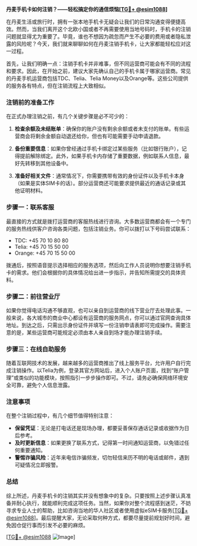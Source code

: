 **丹麦手机卡如何注销？——轻松搞定你的通信烦恼[[TG💪+ @esim1088](https://t.me/s/esim1088)]**

在丹麦生活或旅行时，拥有一张本地手机卡无疑会让我们的日常沟通变得便捷高效。然而，当我们离开这个北欧小国或者不再需要使用当地号码时，手机卡的注销问题就显得尤为重要了。毕竟，谁也不想因为疏忽而产生不必要的费用或者隐私泄露的风险呢？今天，我们就来聊聊如何在丹麦注销手机卡，让大家都能轻松应对这一过程。

首先，让我们明确一点：注销手机卡并非难事，但不同运营商可能会有不同的流程和要求。因此，在开始之前，建议大家先确认自己的手机卡属于哪家运营商。常见的丹麦手机运营商包括TDC、Telia、Telia Money以及Orange等。这些公司提供的服务各有特点，但在注销流程上大致相似。

### 注销前的准备工作

在正式办理注销之前，有几个关键步骤是必不可少的：

1. **检查余额及未结账单**：确保你的账户没有剩余余额或者未支付的账单。有些运营商会将剩余金额自动退还给你，但也有可能需要手动申请退款。
   
2. **备份重要信息**：如果你曾经通过手机卡绑定过某些服务（比如银行账户），记得提前解除绑定。此外，如果手机卡内存储了重要数据，例如联系人信息，最好先转移到其他设备中。

3. **准备好相关文件**：通常情况下，你需要携带有效的身份证件以及手机卡本身（如果是实体SIM卡的话）。部分运营商还可能要求提供最近的通话记录或其他证明材料。

### 步骤一：联系客服

最直接的方式就是拨打运营商的客服热线进行咨询。大多数运营商都会有一个专门的服务热线供客户咨询各类问题，包括注销业务。你可以拨打以下号码尝试联系：

- TDC: +45 70 10 80 80
- Telia: +45 70 15 50 00
- Orange: +45 70 15 50 00

拨通后，按照语音提示选择相应的服务选项，然后向工作人员说明你想要注销手机卡的需求。他们会根据你的具体情况给出进一步指示，并告知所需提交的具体资料。

### 步骤二：前往营业厅

如果你觉得电话沟通不够直观，也可以亲自到运营商的线下营业厅去处理此事。一般来说，各大城市的商业中心都设有运营商的服务网点，你可以通过官网查询具体地址。到达之后，只需出示身份证件并填写一份注销申请表即可完成操作。需要注意的是，某些运营商可能规定必须由本人亲自到场才能办理注销手续。

### 步骤三：在线自助服务

随着互联网技术的发展，越来越多的运营商推出了线上服务平台，允许用户自行完成注销操作。以Telia为例，登录其官方网站后，进入个人账户页面，找到“账户管理”或类似的功能模块，按照指引一步步操作即可。不过，请务必确保网络环境安全可靠，避免个人信息泄露。

### 注意事项

在整个注销过程中，有几个细节值得特别注意：

- **保留凭证**：无论是打电话还是现场办理，都要妥善保存通话记录或收据作为日后参考。
- **及时更新信息**：如果更换了联系方式，记得第一时间通知运营商，以免错过任何重要通知。
- **警惕诈骗风险**：近年来电信诈骗频发，切勿轻信来历不明的电话或邮件，遇到可疑情况立即报警。

### 总结

综上所述，丹麦手机卡的注销其实并没有想象中的复杂。只要按照上述步骤认真准备并耐心执行，就能顺利完成这项任务。当然，如果你对整个流程感到迷茫，不妨寻求专业人士的帮助，比如咨询当地的华人社区或者使用虚拟eSIM卡服务[[TG💪+ @esim1088](https://t.me/s/esim1088)]。最后提醒大家，无论采取何种方式，都要尽量提前规划好时间，避免因仓促行事而引发不必要的麻烦。

[[TG💪+ @esim1088](https://t.me/s/esim1088) ![Image](https://i.postimg.cc/4NQfJmqS/Snipaste-2025-05-13-00-14-12.png)]